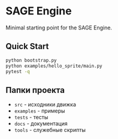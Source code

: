 # SAGE Engine

Minimal starting point for the SAGE Engine.

## Quick Start

```bash
python bootstrap.py
python examples/hello_sprite/main.py
pytest -q
```

## Папки проекта

- `src` - исходники движка
- `examples` - примеры
- `tests` - тесты
- `docs` - документация
- `tools` - служебные скрипты
